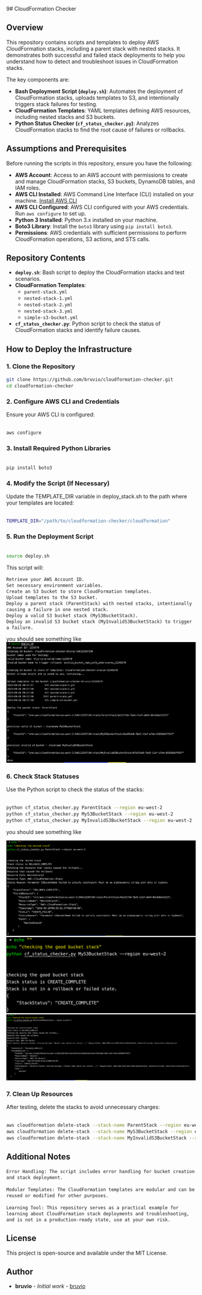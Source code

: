 9# CloudFormation Checker

## Overview

This repository contains scripts and templates to deploy AWS CloudFormation stacks, including a parent stack with nested stacks. It demonstrates both successful and failed stack deployments to help you understand how to detect and troubleshoot issues in CloudFormation stacks.

The key components are:

- **Bash Deployment Script (`deploy.sh`)**: Automates the deployment of CloudFormation stacks, uploads templates to S3, and intentionally triggers stack failures for testing.
- **CloudFormation Templates**: YAML templates defining AWS resources, including nested stacks and S3 buckets.
- **Python Status Checker (`cf_status_checker.py`)**: Analyzes CloudFormation stacks to find the root cause of failures or rollbacks.

## Assumptions and Prerequisites

Before running the scripts in this repository, ensure you have the following:

- **AWS Account**: Access to an AWS account with permissions to create and manage CloudFormation stacks, S3 buckets, DynamoDB tables, and IAM roles.
- **AWS CLI Installed**: AWS Command Line Interface (CLI) installed on your machine. [Install AWS CLI](https://docs.aws.amazon.com/cli/latest/userguide/install-cliv2.html)
- **AWS CLI Configured**: AWS CLI configured with your AWS credentials. Run `aws configure` to set up.
- **Python 3 Installed**: Python 3.x installed on your machine.
- **Boto3 Library**: Install the `boto3` library using `pip install boto3`.
- **Permissions**: AWS credentials with sufficient permissions to perform CloudFormation operations, S3 actions, and STS calls.

## Repository Contents

- **`deploy.sh`**: Bash script to deploy the CloudFormation stacks and test scenarios.
- **CloudFormation Templates**:
  - `parent-stack.yml`
  - `nested-stack-1.yml`
  - `nested-stack-2.yml`
  - `nested-stack-3.yml`
  - `simple-s3-bucket.yml`
- **`cf_status_checker.py`**: Python script to check the status of CloudFormation stacks and identify failure causes.

## How to Deploy the Infrastructure

### 1. Clone the Repository

```bash
git clone https://github.com/bruvio/cloudformation-checker.git
cd cloudformation-checker
```
### 2. Configure AWS CLI and Credentials

Ensure your AWS CLI is configured:

```bash

aws configure
```

### 3. Install Required Python Libraries

```bash

pip install boto3
```
### 4. Modify the Script (If Necessary)

Update the TEMPLATE_DIR variable in deploy_stack.sh to the path where your templates are located:

```bash

TEMPLATE_DIR="/path/to/cloudformation-checker/cloudformation"
```

### 5. Run the Deployment Script

```bash

source deploy.sh
```

This script will:

    Retrieve your AWS Account ID.
    Set necessary environment variables.
    Create an S3 bucket to store CloudFormation templates.
    Upload templates to the S3 bucket.
    Deploy a parent stack (ParentStack) with nested stacks, intentionally causing a failure in one nested stack.
    Deploy a valid S3 bucket stack (MyS3BucketStack).
    Deploy an invalid S3 bucket stack (MyInvalidS3BucketStack) to trigger a failure.


you should see something like ![this](/screenshots/deploy.png?raw=true "Infra Deployment")


### 6. Check Stack Statuses

Use the Python script to check the status of the stacks:

```bash

python cf_status_checker.py ParentStack --region eu-west-2
python cf_status_checker.py MyS3BucketStack --region eu-west-2
python cf_status_checker.py MyInvalidS3BucketStack --region eu-west-2
```

you should see something like

![this](/screenshots/check-nested.png?raw=true "Checking the nested stack")
![this](/screenshots/check-good.png?raw=true "Checking the correct S3 bucket stack")
![this](/screenshots/check-bad.png?raw=true "Checking the invalid S3 bucket stack")

### 7. Clean Up Resources

After testing, delete the stacks to avoid unnecessary charges:

```bash

aws cloudformation delete-stack --stack-name ParentStack --region eu-west-2
aws cloudformation delete-stack --stack-name MyS3BucketStack --region eu-west-2
aws cloudformation delete-stack --stack-name MyInvalidS3BucketStack --region eu-west-2
```


## Additional Notes

    
    Error Handling: The script includes error handling for bucket creation and stack deployment.
    
    Modular Templates: The CloudFormation templates are modular and can be reused or modified for other purposes.
    
    Learning Tool: This repository serves as a practical example for learning about CloudFormation stack deployments and troubleshooting, and is not in a production-ready state, use at your own risk.

## License

This project is open-source and available under the MIT License.


## Author

- **bruvio** - _Initial work_ - [bruvio](https://github.com/bruvio)
